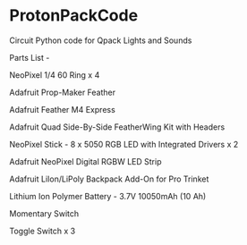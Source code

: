 # ProtonPackCode
Circuit Python code for Qpack Lights and Sounds

Parts List - 

NeoPixel 1/4 60 Ring x 4

Adafruit Prop-Maker Feather

Adafruit Feather M4 Express

Adafruit Quad Side-By-Side FeatherWing Kit with Headers

NeoPixel Stick - 8 x 5050 RGB LED with Integrated Drivers x 2

Adafruit NeoPixel Digital RGBW LED Strip

Adafruit LiIon/LiPoly Backpack Add-On for Pro Trinket

Lithium Ion Polymer Battery - 3.7V 10050mAh (10 Ah)

Momentary Switch

Toggle Switch x 3
